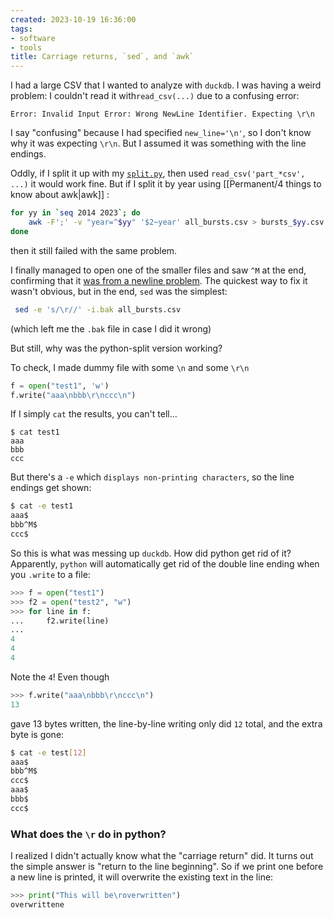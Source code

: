 ```yaml
---
created: 2023-10-19 16:36:00
tags:
- software
- tools
title: Carriage returns, `sed`, and `awk`
---
```


I had a large CSV that I wanted to analyze with `duckdb`. I was having a weird problem: I couldn't read it with`read_csv(...)` due to a confusing error:
```
Error: Invalid Input Error: Wrong NewLine Identifier. Expecting \r\n
```
I say "confusing" because I had specified `new_line='\n'`, so I don't know why it was expecting `\r\n`. But I assumed it was something with the line endings.

Oddly, if I split it up with my [`split.py`](https://gist.github.com/scottstanie/96ec6ecc8135a6675778b8add36e90ae), then used `read_csv('part_*csv', ...)` it would work fine.
But if I split it by year using [[Permanent/4 things to know about awk|awk]] :
```bash
for yy in `seq 2014 2023`; do
    awk -F';' -v "year=^$yy" '$2~year' all_bursts.csv > bursts_$yy.csv & 
done
```
then it still failed with the same problem.

I finally managed to open one of the smaller files and saw `^M` at the end, confirming that it [was from a newline problem](https://stackoverflow.com/questions/1110678/m-at-the-end-of-every-line-in-vim). The quickest way to fix it wasn't obvious, but in the end, `sed` was the simplest:

```bash
 sed -e 's/\r//' -i.bak all_bursts.csv
```
(which left me the `.bak` file in case I did it wrong)

But still, why was the python-split version working? 

To check, I made dummy file with some `\n` and some `\r\n` 
```python
f = open("test1", 'w')
f.write("aaa\nbbb\r\nccc\n")
```

If I simply `cat` the results, you can't tell...
```
$ cat test1
aaa
bbb
ccc
```
But there's a `-e` which `displays non-printing characters`, so the line endings get shown:
```bash
$ cat -e test1
aaa$
bbb^M$
ccc$
```

So this is what was messing up `duckdb`. How did python get rid of it? 
Apparently, `python` will automatically get rid of the double line ending when you `.write` to a file:
```python
>>> f = open("test1")
>>> f2 = open("test2", "w")
>>> for line in f:
...     f2.write(line)
...
4
4
4
```
Note the `4`! Even though 
```python
>>> f.write("aaa\nbbb\r\nccc\n")
13
```
gave 13 bytes written, the line-by-line writing only did `12` total, and the extra byte is gone:
```bash
$ cat -e test[12]
aaa$
bbb^M$
ccc$
aaa$
bbb$
ccc$
```

### What does the `\r` do in python?
I realized I didn't actually know what the "carriage return" did. It turns out the simple answer is "return to the line beginning".
So if we print one before a new line is printed, it will overwrite the existing text in the line:
```python
>>> print("This will be\roverwritten")
overwrittene
```


